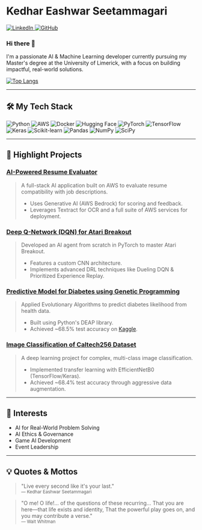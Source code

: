 # Kedhar Eashwar Seetammagari

<p align="left">
  <a href="https://www.linkedin.com/in/kedhar-eashwar-seetammagari-447b20228/" target="_blank">
    <img src="https://img.shields.io/badge/LinkedIn-%230077B5.svg?style=for-the-badge&logo=linkedin&logoColor=white" alt="LinkedIn">
  </a>
  <a href="https://github.com/BlachThunder6302" target="_blank">
    <img src="https://img.shields.io/badge/GitHub-%23121011.svg?style=for-the-badge&logo=github&logoColor=white" alt="GitHub">
  </a>
</p>

### Hi there 👋

I'm a passionate AI & Machine Learning developer currently pursuing my Master's degree at the University of Limerick, with a focus on building impactful, real-world solutions.

[![Top Langs](https://github-readme-stats.vercel.app/api/top-langs/?username=BlachThunder6302&layout=compact&theme=tokyonight&exclude_repo=ZombieHunterX)](https://github.com/anuraghazra/github-readme-stats)

---

## 🛠️ My Tech Stack

<p align="left">
  <img src="https://img.shields.io/badge/python-3670A0?style=for-the-badge&logo=python&logoColor=ffdd54" alt="Python">
  <img src="https://img.shields.io/badge/AWS-%23232F3E.svg?style=for-the-badge&logo=amazon-aws&logoColor=white" alt="AWS">
  <img src="https://img.shields.io/badge/docker-%230db7ed.svg?style=for-the-badge&logo=docker&logoColor=white" alt="Docker">
  <img src="https://img.shields.io/badge/Hugging%20Face-FFD21E?logo=huggingface&logoColor=000" alt="Hugging Face">
  <img src="https://img.shields.io/badge/PyTorch-%23EE4C2C.svg?style=for-the-badge&logo=PyTorch&logoColor=white" alt="PyTorch">
  <img src="https://img.shields.io/badge/TensorFlow-%23FF6F00.svg?style=for-the-badge&logo=TensorFlow&logoColor=white" alt="TensorFlow">
  <img src="https://img.shields.io/badge/Keras-%23D00000.svg?style=for-the-badge&logo=Keras&logoColor=white" alt="Keras">
  <img src="https://img.shields.io/badge/scikit--learn-%23F7931E.svg?style=for-the-badge&logo=scikit-learn&logoColor=white" alt="Scikit-learn">
  <img src="https://img.shields.io/badge/pandas-%23150458.svg?style=for-the-badge&logo=pandas&logoColor=white" alt="Pandas">
  <img src="https://img.shields.io/badge/numpy-%23013243.svg?style=for-the-badge&logo=numpy&logoColor=white" alt="NumPy">
  <img src="https://img.shields.io/badge/SciPy-%230C55A5.svg?style=for-the-badge&logo=scipy&logoColor=white" alt="SciPy"
</p>

---

## 🚀 Highlight Projects

### [AI-Powered Resume Evaluator](https://github.com/BlachThunder6302/AI-Powered-Resume-Evaluator-on-AWS)
> A full-stack AI application built on AWS to evaluate resume compatibility with job descriptions.
> - Uses Generative AI (AWS Bedrock) for scoring and feedback.
> - Leverages Textract for OCR and a full suite of AWS services for deployment.

### [Deep Q-Network (DQN) for Atari Breakout](https://github.com/BlachThunder6302/CS6482-DQN-Breakout.git)
> Developed an AI agent from scratch in PyTorch to master Atari Breakout.
> - Features a custom CNN architecture.
> - Implements advanced DRL techniques like Dueling DQN & Prioritized Experience Replay.

### [Predictive Model for Diabetes using Genetic Programming](https://github.com/BlachThunder6302/Diabetes-Prediction-using-Genetic-Programming)
> Applied Evolutionary Algorithms to predict diabetes likelihood from health data.
> - Built using Python's DEAP library.
> - Achieved ~68.5% test accuracy on [Kaggle](https://www.kaggle.com/competitions/cs-6271-2024-5-final-project/leaderboard).

### [Image Classification of Caltech256 Dataset](https://github.com/BlachThunder6302/Caltech-256-Image-Classification)
> A deep learning project for complex, multi-class image classification.
> - Implemented transfer learning with EfficientNetB0 (TensorFlow/Keras).
> - Achieved ~68.4% test accuracy through aggressive data augmentation.

---

## 🌱 Interests

- AI for Real-World Problem Solving
- AI Ethics & Governance
- Game AI Development
- Event Leadership

---

## 💡 Quotes & Mottos

> "Live every second like it's your last."  
> <sub>— Kedhar Eashwar Seetammagari</sub>

> "O me! O life!... of the questions of these recurring... That you are here—that life exists and identity, That the powerful play goes on, and you may contribute a verse."  
> <sub>— Walt Whitman</sub>
